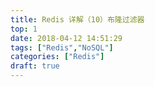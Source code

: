 ```yaml
---
title: Redis 详解（10）布隆过滤器
top: 1
date: 2018-04-12 14:51:29
tags: ["Redis","NoSQL"]
categories: ["Redis"]
draft: true
---
```


